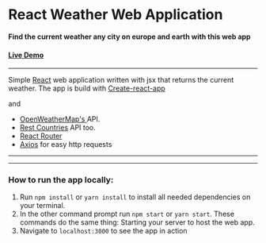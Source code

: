 # React Weather Web Application
**Find the current weather any city on europe and earth with this web app**
#### [Live Demo](https://adaane.github.io/react-weather-webapp/) 

-------------

Simple [React](https://facebook.github.io/react/) web application written with jsx that returns the current weather. The app is build with [Create-react-app](https://github.com/facebookincubator/create-react-app) 

and 

* [OpenWeatherMap's ](http://openweathermap.org/) API.
* [Rest Countries](https://restcountries.eu/) API too.
* [React Router](https://github.com/reactjs/react-router)
* [Axios](https://github.com/mzabriskie/axios) for easy http requests

-------------

-------------

### How to run the app locally:

1. Run ```npm install``` or ```yarn install```  to install all needed dependencies on your terminal.
6. In the other command prompt run ```npm start``` or ```yarn start```. These commands do the same thing: Starting your server to host the web app.
7. Navigate to ```localhost:3000``` to see the app in action

